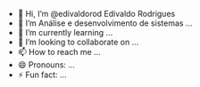 - 👋 Hi, I’m @edivaldorod Edivaldo Rodrigues
- 👀 I’m Análise e desenvolvimento de sistemas ...
- 🌱 I’m currently learning ...
- 💞️ I’m looking to collaborate on ...
- 📫 How to reach me ...
- 😄 Pronouns: ...
- ⚡ Fun fact: ...

<!---
edivaldorod/edivaldorod is a ✨ special ✨ repository because its `README.md` (this file) appears on your GitHub profile.
You can click the Preview link to take a look at your changes.
--->
